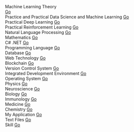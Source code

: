 
<br/><br/>
Machine Learning Theory  
<a href="https://youngmtool.github.io/mltheory/README.html">Go</a><br/>
Practice and Practical Data Science and Machine Learning 
<a href="https://youngmtool.github.io/pracdm/README.html">Go</a><br/>
Practical Deep Learning 
<a href="https://youngmtool.github.io/pracdl/README.html">Go</a><br/>
Practical Reinforcement Learning 
<a href="https://youngmtool.github.io/pracrl/README.html">Go</a><br/>
Natural Language Processing 
<a href="https://youngmtool.github.io/nlp/README.html">Go</a><br/>
Mathematics 
<a href="https://youngmtool.github.io/mathematics/README.html">Go</a><br/>
C# .NET 
<a href="https://youngmtool.github.io/csharpdotnet/README.html">Go</a><br/>
Programming Language 
<a href="https://youngmtool.github.io/plang/README.html">Go</a><br/>
Database 
<a href="https://youngmtool.github.io/db/README.html">Go</a><br/>
Web Technology 
<a href="https://youngmtool.github.io/webtech/README.html">Go</a><br/>
Blockchain 
<a href="https://youngmtool.github.io/blockchain/README.html">Go</a><br/>
Version Control System 
<a href="https://youngmtool.github.io/vcs/README.html">Go</a><br/>
Integrated Development Environment 
<a href="https://youngmtool.github.io/ide/README.html">Go</a><br/>
Operating System 
<a href="https://youngmtool.github.io/os/README.html">Go</a><br/>
Physics 
<a href="https://youngmtool.github.io/physics/README.html">Go</a><br/>
Neuroscience 
<a href="https://youngmtool.github.io/neuroscience/README.html">Go</a><br/>
Biology 
<a href="https://youngmtool.github.io/biology/README.html">Go</a><br/>
Immunology 
<a href="https://youngmtool.github.io/immunology/README.html">Go</a><br/>
Medicine 
<a href="https://youngmtool.github.io/medicine/README.html">Go</a><br/>
Chemistry 
<a href="https://youngmtool.github.io/chemistry/README.html">Go</a><br/>
My Application 
<a href="https://youngmtool.github.io/myapp/README.html">Go</a><br/>
Text Files 
<a href="https://youngmtool.github.io/text files/README.html">Go</a><br/>
Skill 
<a href="https://youngmtool.github.io/skill/README.html">Go</a><br/>
